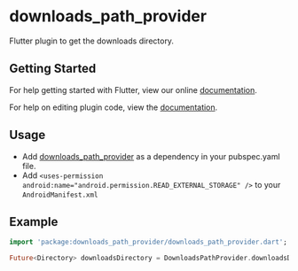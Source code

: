 # downloads_path_provider

Flutter plugin to get the downloads directory.

## Getting Started

For help getting started with Flutter, view our online
[documentation](https://flutter.io/).

For help on editing plugin code, view the [documentation](https://flutter.io/developing-packages/#edit-plugin-package).

## Usage

  * Add [downloads_path_provider](https://pub.dartlang.org/packages/downloads_path_provider#-installing-tab-) as a dependency in your pubspec.yaml file.
  * Add `<uses-permission android:name="android.permission.READ_EXTERNAL_STORAGE" />` to your `AndroidManifest.xml`

## Example
```dart
import 'package:downloads_path_provider/downloads_path_provider.dart';  

Future<Directory> downloadsDirectory = DownloadsPathProvider.downloadsDirectory;
```